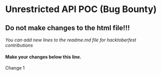 # **Unrestricted API POC** (Bug Bounty)

## Do not make changes to the html file!!!

*You can add new lines to the readme.md file for hacktoberfest contributions*

#### Make your changes below this line.

Change 1
